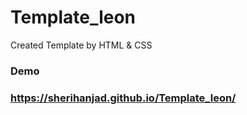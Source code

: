 # Template_leon
Created Template by HTML &amp; CSS 
### Demo

### https://sherihanjad.github.io/Template_leon/
